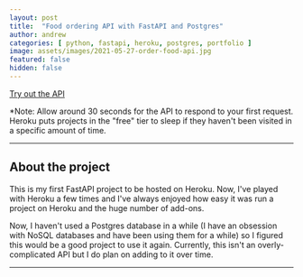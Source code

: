 ```yaml
---
layout: post
title:  "Food ordering API with FastAPI and Postgres"
author: andrew
categories: [ python, fastapi, heroku, postgres, portfolio ]
image: assets/images/2021-05-27-order-food-api.jpg
featured: false
hidden: false
---
```


[Try out the API](https://order-food-api.herokuapp.com/docs)

*Note: Allow around 30 seconds for the API to respond to your first request. Heroku puts projects in the "free" tier to sleep if they haven't been visited in a specific amount of time.

---

## About the project
This is my first FastAPI project to be hosted on Heroku. Now, I've played with Heroku a few times and I've always enjoyed how easy it was run a project on Heroku and the huge number of add-ons.

Now, I haven't used a Postgres database in a while (I have an obsession with NoSQL databases and have been using them for a while) so I figured this would be a good project to use it again. Currently, this isn't an overly-complicated API but I do plan on adding to it over time.

---
